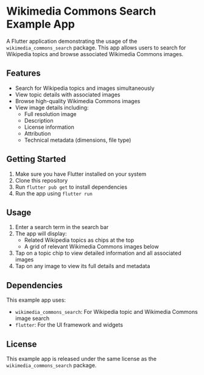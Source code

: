 # Wikimedia Commons Search Example App

A Flutter application demonstrating the usage of the `wikimedia_commons_search` package. This app allows users to search for Wikipedia topics and browse associated Wikimedia Commons images.

## Features

- Search for Wikipedia topics and images simultaneously
- View topic details with associated images
- Browse high-quality Wikimedia Commons images
- View image details including:
  - Full resolution image
  - Description
  - License information
  - Attribution
  - Technical metadata (dimensions, file type)

## Getting Started

1. Make sure you have Flutter installed on your system
2. Clone this repository
3. Run `flutter pub get` to install dependencies
4. Run the app using `flutter run`

## Usage

1. Enter a search term in the search bar
2. The app will display:
   - Related Wikipedia topics as chips at the top
   - A grid of relevant Wikimedia Commons images below
3. Tap on a topic chip to view detailed information and all associated images
4. Tap on any image to view its full details and metadata

## Dependencies

This example app uses:
- `wikimedia_commons_search`: For Wikipedia topic and Wikimedia Commons image search
- `flutter`: For the UI framework and widgets

## License

This example app is released under the same license as the `wikimedia_commons_search` package.
